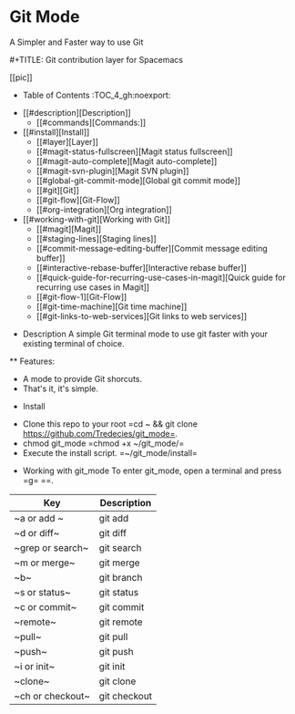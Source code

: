 # Git Mode
A Simpler and Faster way to use Git

#+TITLE: Git contribution layer for Spacemacs

[[pic]]

* Table of Contents                                         :TOC_4_gh:noexport:
 - [[#description][Description]]
   - [[#commands][Commands:]]
 - [[#install][Install]]
   - [[#layer][Layer]]
   - [[#magit-status-fullscreen][Magit status fullscreen]]
   - [[#magit-auto-complete][Magit auto-complete]]
   - [[#magit-svn-plugin][Magit SVN plugin]]
   - [[#global-git-commit-mode][Global git commit mode]]
   - [[#git][Git]]
   - [[#git-flow][Git-Flow]]
   - [[#org-integration][Org integration]]
 - [[#working-with-git][Working with Git]]
   - [[#magit][Magit]]
   - [[#staging-lines][Staging lines]]
   - [[#commit-message-editing-buffer][Commit message editing buffer]]
   - [[#interactive-rebase-buffer][Interactive rebase buffer]]
   - [[#quick-guide-for-recurring-use-cases-in-magit][Quick guide for recurring use cases in Magit]]
   - [[#git-flow-1][Git-Flow]]
   - [[#git-time-machine][Git time machine]]
   - [[#git-links-to-web-services][Git links to web services]]

* Description
A simple Git terminal mode to use git faster with your existing terminal of choice.

** Features:
- A mode to provide Git shorcuts.
- That's it, it's simple.

* Install
 - Clone this repo to your root =cd ~ && git clone https://github.com/Tredecies/git_mode=.
 - chmod git_mode =chmod +x ~/git_mode/=
 - Execute the install script. =~/git_mode/install=

* Working with git_mode
To enter git_mode, open a terminal and press =g= =<Enter>=.

| Key              | Description  |
|------------------|--------------|
| ~a or add ~      | git add      |
| ~d or diff~      | git diff     |
| ~grep or search~ | git search   |
| ~m or merge~     | git merge    |
| ~b~              | git branch   |
| ~s or status~    | git status   |
| ~c or commit~    | git commit   |
| ~remote~         | git remote   |
| ~pull~           | git pull     |
| ~push~           | git push     |
| ~i or init~      | git init     |
| ~clone~          | git clone    |
| ~ch or checkout~ | git checkout |

